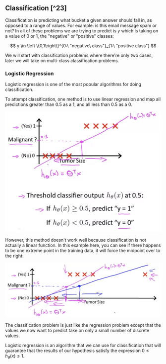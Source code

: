 ## Classification [^23]

Classification is predicting what bucket a given answer should fall in, as opposed to a range of values. For example: is this email message spam or not? In all of these problems we are trying to predict is $y$ which is taking on a value of $0$ or $1$, the "negative" or "positive" classes:

$$
y \in \left \{0,1\right\}^{0:\ "negative\ class"}_{1:\ "positive class"}
$$

We will start with classification problems where there're only two cases, later we will take on multi-class classification problems.

### Logistic Regression

Logistic regression is one of the most popular algorithms for doing classification.

To attempt classification, one method is to use linear regression and map all predictions greater than 0.5 as a 1, and all less than 0.5 as a 0.  

![](01-classification.assets/image-20210308070234914.png)

However, this method doesn't work well because classification is not actually a linear function.  In this example here, you can see if there happens to be one extreme point in the training data, it will force the midpoint over to the right:

![](01-classification.assets/image-20210308070450514.png)

The classification problem is just like the regression problem except that the values we now want to predict take on only a small number of discrete values.

Logistic regression is an algorithm that we can use for classification that will guarantee that the results of our hypothesis satisfy the expression $0\leq h_\theta(x)\leq1$.
